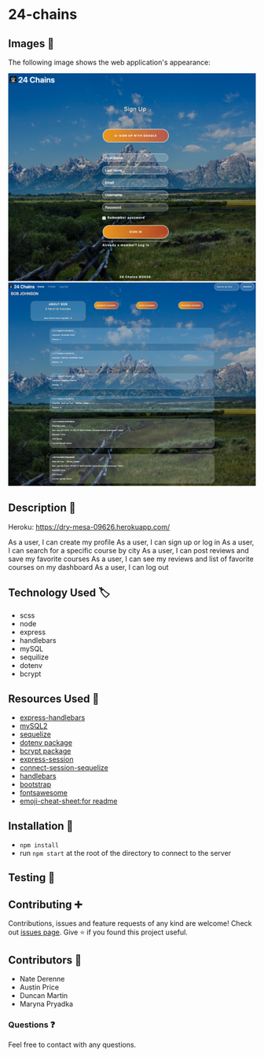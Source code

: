 # 24-chains

## Images :camera_flash:

The following image shows the web application's appearance:

![Screenshot](public/images/Screenshot-signup.png)
![Screenshot](public/images/Screenshot-profile.png)


## Description :page_with_curl:

Heroku:
https://dry-mesa-09626.herokuapp.com/

As a user, I can create my profile
As a user, I can sign up or log in
As a user, I can search for a specific course by city
As a user, I can post reviews and save my favorite courses
As a user, I can see my reviews and list of favorite courses on my dashboard
As a user, I can log out

## Technology Used :label: 

* scss
* node
* express
* handlebars
* mySQL
* sequilize
* dotenv
* bcrypt

## Resources Used :wrench: 

* [express-handlebars](https://www.npmjs.com/package/express-handlebars)
* [mySQL2](https://www.npmjs.com/package/mysql2)
* [sequelize](https://www.npmjs.com/package/sequelize) 
* [dotenv package](https://www.npmjs.com/package/dotenv)
* [bcrypt package](https://www.npmjs.com/package/bcrypt)
* [express-session](https://www.npmjs.com/package/express-session)
* [connect-session-sequelize](https://www.npmjs.com/package/connect-session-sequelize)
* [handlebars](https://handlebarsjs.com/)
* [bootstrap](https://getbootstrap.com/)
* [fontsawesome](https://fontawesome.com/)
* [emoji-cheat-sheet:for readme](https://github.com/ikatyang/emoji-cheat-sheet)

## Installation :electric_plug:

* `npm install`
* run `npm start` at the root of the directory to connect to the server

## Testing :repeat_one:

## Contributing :heavy_plus_sign: 

Contributions, issues and feature requests of any kind are welcome!
Check out [issues page](https://github.com/MarynaPR/24-chains/issues). 
Give :star: if you found this project useful. 

## Contributors :star2:

* Nate Derenne
* Austin Price
* Duncan Martin
* Maryna Pryadka

### Questions :question: 
Feel free to contact with any questions.
